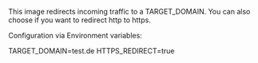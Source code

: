 This image redirects incoming traffic to a TARGET_DOMAIN. You can also choose if you want to redirect http to https.

Configuration via Environment variables:

TARGET_DOMAIN=test.de HTTPS_REDIRECT=true